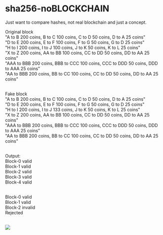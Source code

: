 # sha256-noBLOCKCHAIN

Just want to compare hashes, not real blockchain and just a concept.

Original block<br>
"A to B 200 coins, B to C 100 coins, C to D 50 coins, D to A 25 coins"<br>
"D to E 200 coins, E to F 100 coins, F to G 50 coins, G to D 25 coins"<br>
"H to I 200 coins, I to J 100 coins, J to K 50 coins, K to L 25 coins"<br>
"X to Z 200 coins, AA to BB 100 coins, CC to DD 50 coins, DD to AA 25 coins"<br>
"AAA to BBB 200 coins, BBB to CCC 100 coins, CCC to DDD 50 coins, DDD to AAA 25 coins"<br>
"AA to BBB 200 coins, BB to CC 100 coins, CC to DD 50 coins, DD to AA 25 coins"<br><br>

Fake block<br>
"A to B 200 coins, B to C 100 coins, C to D 50 coins, D to A 25 coins"<br>
"D to E 200 coins, E to F 100 coins, F to G 50 coins, G to D 25 coins"<br>
"H to I 200 coins, I to J 133 coins, J to K 50 coins, K to L 25 coins"<br>
"X to Z 200 coins, AA to BB 100 coins, CC to DD 50 coins, DD to AA 25 coins"<br>
"AAA to BBB 200 coins, BBB to CCC 100 coins, CCC to DDD 50 coins, DDD to AAA 25 coins"<br>
"AA to BBB 200 coins, BB to CC 100 coins, CC to DD 50 coins, DD to AA 25 coins"<br><br>

Output:<br>
Block-0 valid<br>
Block-1 valid<br>
Block-2 valid<br>
Block-3 valid<br>
Block-4 valid<br><br>

Block-0 valid<br>
Block-1 valid<br>
Block-2 invalid<br>
Rejected<br><br>

<img src="https://www.researchgate.net/profile/Yahya_Shahsavari/publication/331639364/figure/fig2/AS:755068626276352@1557033797702/Blockchain-data-structure.ppm">

